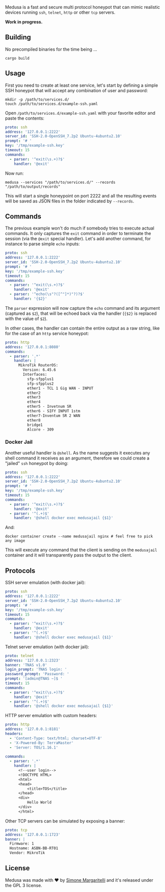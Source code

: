 Medusa is a fast and secure multi protocol honeypot that can mimic realistic devices running `ssh`, `telnet`, `http` or other `tcp` servers. 

**Work in progress.**

## Building

No precompiled binaries for the time being ...

	cargo build 

## Usage

First you need to create at least one service, let's start by defining a simple SSH honeypot that will accept any combination of user and password:

	mkdir -p /path/to/services.d/
	touch /path/to/services.d/example-ssh.yaml

Open `/path/to/services.d/example-ssh.yaml` with your favorite editor and paste the contents:

```yaml
proto: ssh
address: '127.0.0.1:2222'
server_id: 'SSH-2.0-OpenSSH_7.2p2 Ubuntu-4ubuntu2.10'
prompt: '# '
key: '/tmp/example-ssh.key'
timeout: 15
commands:
  - parser: '^exit(\s.+)?$'
    handler: '@exit'
```

Now run:

	medusa --services "/path/to/services.d/" --records "/path/to/output/records"

This will start a single honeypoint on port 2222 and all the resulting events will be saved as JSON files in the folder indicated by `--records`.

## Commands

The previous example won't do much if somebody tries to execute actual commands. It only captures the `exit` command in order to terminate the session (via the `@exit` special handler). Let's add another command, for instance to parse simple `echo` inputs:

```yaml
proto: ssh
address: '127.0.0.1:2222'
server_id: 'SSH-2.0-OpenSSH_7.2p2 Ubuntu-4ubuntu2.10'
prompt: '# '
key: '/tmp/example-ssh.key'
timeout: 15
commands:
  - parser: '^exit(\s.+)?$'
    handler: '@exit'
  - parser: '^echo(\s"?([^"]*)"?)?$'
    handler: '{$2}'
```

The `parser` expression will now capture the `echo` command and its argument (captured as `$2`), that will be echoed back via the handler (`{$2}` is replaced with the value of `$2`).

In other cases, the handler can contain the entire output as a raw string, like for the case of an `http` service honeypot:

```yaml
proto: http 
address: '127.0.0.1:8080'
commands:
  - parser: '.*'
    handler: |
      MikroTik RouterOS:
        Version: 6.45.6
        Interfaces:
          sfp-sfpplus1
          sfp-sfpplus2
          ether1 - TCL 1 Gig WAN - INPUT
          ether2
          ether3
          ether4
          ether5 - Invetnum SR
          ether6 - SIFY INPUT 1stm
          ether7-Inventum SR 2 WAN
          ether8
          bridge1
          Alcore - 309
```

### Docker Jail

Another useful handler is `@shell`. As the name suggests it executes any shell command it receives as an argument, therefore we could create a "jailed" `ssh` honeypot by doing:

```yaml
proto: ssh
address: '127.0.0.1:2222'
server_id: 'SSH-2.0-OpenSSH_7.2p2 Ubuntu-4ubuntu2.10'
prompt: '# '
key: '/tmp/example-ssh.key'
timeout: 15
commands:
  - parser: '^exit(\s.+)?$'
    handler: '@exit'
  - parser: '^(.+)$'
    handler: '@shell docker exec medusajail {$1}'
```

And:

	docker container create --name medusajail nginx # feel free to pick any image

This will execute any command that the client is sending on the `medusajail` container and it will transparently pass the output to the client.

## Protocols

SSH server emulation (with docker jail):

```yaml
proto: ssh
address: '127.0.0.1:2222'
server_id: 'SSH-2.0-OpenSSH_7.2p2 Ubuntu-4ubuntu2.10'
prompt: '# '
key: '/tmp/example-ssh.key'
timeout: 15
commands:
  - parser: '^exit(\s.+)?$'
    handler: '@exit'
  - parser: '^(.+)$'
    handler: '@shell docker exec medusajail {$1}'
```

Telnet server emulation (with docker jail):

```yaml
proto: telnet
address: '127.0.0.1:2323'
banner: 'TNAS v1.0'
login_prompt: 'TNAS login: '
password_prompt: 'Password: '
prompt: '[admin@TNAS ~]$ '
timeout: 15
commands:
  - parser: '^exit(\s.+)?$'
    handler: '@exit'
  - parser: '^(.+)$'
    handler: '@shell docker exec medusajail {$1}'
```	

HTTP server emulation with custom headers:

```yaml
proto: http 
address: '127.0.0.1:8181'
headers:
  - 'Content-Type: text/html; charset=UTF-8'
  - 'X-Powered-By: TerraMaster'
  - 'Server: TOS/1.16.1'
  
commands:
  - parser: '.*'
    handler: |
      <!--user login-->
      <!DOCTYPE HTML>
      <html>
      <head>
          <title>TOS</title>
      </head>
      <div>
          Hello World
      </div>
      </html>
```

Other TCP servers can be simulated by exposing a banner:

```yaml
proto: tcp
address: '127.0.0.1:1723'
banner: |
  Firmware: 1
  Hostname: ASBN-BB-RT01
  Vendor: MikroTik
```

## License

Medusa was made with ♥  by [Simone Margaritelli](https://www.evilsocket.net/) and it's released under the GPL 3 license.